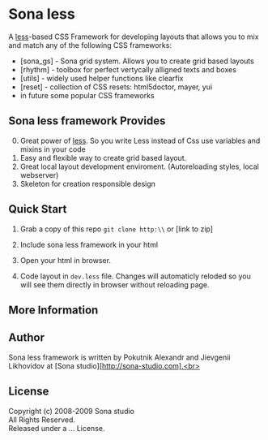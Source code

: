 # Sona less

A [less][less]-based CSS Framework for developing layouts that allows you to mix and match any of the following CSS frameworks:

 * [sona_gs] - Sona grid system. Allows you to create grid based layouts 
 * [rhythm] - toolbox for perfect vertycally alligned texts and boxes
 * [utils] - widely used helper functions like clearfix
 * [reset] - collection of CSS resets: html5doctor, mayer, yui
 * in future some popular CSS frameworks
 


## Sona less framework Provides

0. Great power of [less][less]. So you write Less instead of Css use variables and mixins in your code 
1. Easy and flexible way to create grid based layout.
2. Great local layout development enviroment. (Autoreloading styles, local webserver)
3. Skeleton for creation responsible design


## Quick Start

1. Grab a copy of this repo `git clone http:\\` or [link to zip]
2. Include sona less framework in your html

    <!-- link jQuery -->
    <script src="js/libs/jquery-1.5.2.js"></script>
    <!-- link sona grid system js files -->
    <script src="js/sona/css.js"></script>
    <script src="js/libs/less-1.1.3.js"></script>
    <!-- link to enable auto styles refresh -->
    <script src="js/sona/less-watch.js"></script>
    <!-- include main dev.less file -->
    <script>
        css.load('dev.less', 'stylesheet/less', 'dev_css');
    </script>

3. Open your html in browser. 
4. Code layout in `dev.less` file. Changes will automaticly reloded so you will see them directly in browser without reloading page.
 


## More Information

## Author
Sona less framework is written by Pokutnik Alexandr and Jievgenii Likhovidov at [Sona studio][http://sona-studio.com].<br>

## License
Copyright (c) 2008-2009 Sona studio<br>
All Rights Reserved.<br>
Released under a ...  License.


[less]: http://lessjs.com/ "Less CSS"
